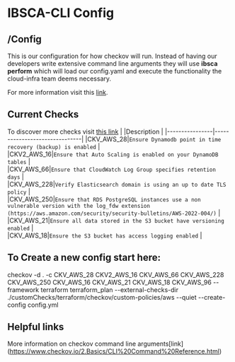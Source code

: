 # IBSCA-CLI Config


## /Config
This is our configuration for how checkov will run.  Instead of having our developers write extensive command line arguments they will use **ibsca perform** which will load our config.yaml and execute the functionality the cloud-infra team deems necessary.  

For more information visit this [link](https://bridgecrew.io/blog/checkov-config-file-repeatably-support-multiple-environments/).

## Current Checks
To discover more checks visit [this link](https://www.checkov.io/5.Policy%20Index/terraform.html)
|                |Description                                                                        |
|----------------|-------------------------------|
|CKV_AWS_28|`Ensure Dynamodb point in time recovery (backup) is enabled`            			     |    
|CKV2_AWS_16|`Ensure that Auto Scaling is enabled on your DynamoDB tables`            			     |         
|CKV_AWS_66|`Ensure that CloudWatch Log Group specifies retention days`            			         |    
|CKV_AWS_228|`Verify Elasticsearch domain is using an up to date TLS policy`            			 |    
|CKV_AWS_250|`Ensure that RDS PostgreSQL instances use a non vulnerable version with the log_fdw extension (https://aws.amazon.com/security/security-bulletins/AWS-2022-004/)`            			                                             |    
|CKV_AWS_21|`Ensure all data stored in the S3 bucket have versioning enabled`            			 |    
|CKV_AWS_18|`Ensure the S3 bucket has access logging enabled`            			                 |    
## To Create a new config start here:
checkov -d . -c CKV_AWS_28 CKV2_AWS_16 CKV_AWS_66 CKV_AWS_228 CKV_AWS_250 CKV_AWS_16 CKV_AWS_21 CKV_AWS_18 CKV_AWS_96 --framework terraform terraform_plan --external-checks-dir ./customChecks/terraform/checkov/custom-policies/aws --quiet --create-config config.yml

## Helpful links
More information on checkov command line arguments[link] (https://www.checkov.io/2.Basics/CLI%20Command%20Reference.html)